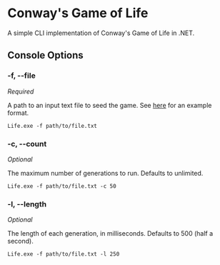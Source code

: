 # Conway's Game of Life

A simple CLI implementation of Conway's Game of Life in .NET.

## Console Options

### -f, --file

*Required*

A path to an input text file to seed the game.
See [here](src/ConwaysGameOfLife/TestData/Initialization.txt)
for an example format.

`Life.exe -f path/to/file.txt`

### -c, --count

*Optional*

The maximum number of generations to run. Defaults to unlimited.

`Life.exe -f path/to/file.txt -c 50`

### -l, --length

*Optional*

The length of each generation, in milliseconds. Defaults to 500 (half a second).

`Life.exe -f path/to/file.txt -l 250`